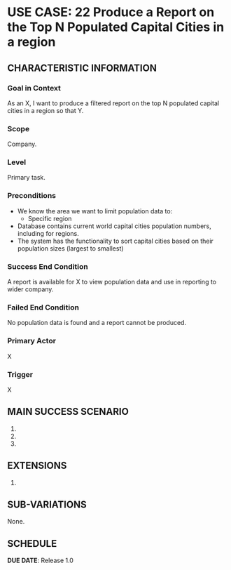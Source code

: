 # USE CASE: 22 Produce a Report on the Top N Populated Capital Cities in a region

## CHARACTERISTIC INFORMATION

### Goal in Context

As an X, I want to produce a filtered report on the top N populated capital cities in a region so that Y.

### Scope

Company.

### Level

Primary task.

### Preconditions

- We know the area we want to limit population data to:
    - Specific region
- Database contains current world capital cities population numbers, including for regions.
- The system has the functionality to sort capital cities based on their population sizes (largest to smallest)

### Success End Condition

A report is available for X to view population data and use in reporting to wider company.

### Failed End Condition

No population data is found and a report cannot be produced.

### Primary Actor

X

### Trigger

X

## MAIN SUCCESS SCENARIO

1.
2.
3.

## EXTENSIONS

1.

## SUB-VARIATIONS

None.

## SCHEDULE

**DUE DATE**: Release 1.0